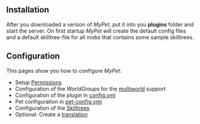 ## Installation

After you downloaded a version of *MyPet*, put it into you **plugins** folder and start the server.
On first startup *MyPet* will create the default config files and a default skilltree-file for all mobs that contains some sample skilltrees.

## Configuration

This pages show you how to configure *MyPet*:

*  Setup [Permissions](permissions)
*  Configuration of the *WorldGroups* for the [multiworld](multiworld) support
*  Configuration of the plugin in [config.yml](configfile)
*  Pet configuration in [pet-config.yml](petconfig)
*  Configuration of the [Skilltrees](skilltrees)
*  Optional: Create a [translation](https://translation.mypet-plugin.de/)
